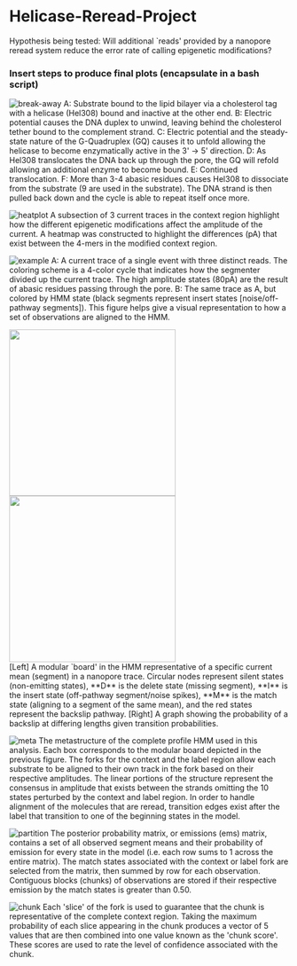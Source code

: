 Helicase-Reread-Project
=======================

Hypothesis being tested:  Will additional `reads' provided by a nanopore reread system reduce the error rate of calling epigenetic modifications?

### Insert steps to produce final plots (encapsulate in a bash script)

![break-away](http://i.imgur.com/fj6GpEt.png)
A: Substrate bound to the lipid bilayer via a cholesterol tag with a helicase (Hel308) bound and inactive at the other end.  B: Electric potential causes the DNA duplex to unwind, leaving behind the cholesterol tether bound to the complement strand. C: Electric potential and the steady-state nature of the G-Quadruplex (GQ) causes it to unfold  allowing the helicase to become enzymatically active in the 3' -> 5' direction. D:  As Hel308 translocates the DNA back up through the pore, the GQ will refold allowing an additional enzyme to become bound. E: Continued translocation. F: More than 3-4 abasic residues causes Hel308 to dissociate from the substrate (9 are used in the substrate). The DNA strand is then pulled back down and the cycle is able to repeat itself once more.

![heatplot](http://i.imgur.com/YYyR4So.png)
A subsection of 3 current traces in the context region highlight how the different epigenetic modifications affect the amplitude of the current.  A heatmap was constructed to highlight the differences (pA) that exist between the 4-mers in the modified context region.

![example](http://i.imgur.com/Qcp04oE.png)
A:  A current trace of a single event with three distinct reads. The coloring scheme is a 4-color cycle that indicates how the segmenter divided up the current trace. The high amplitude states (80pA) are the result of abasic residues passing through the pore.  B:  The same trace as A, but colored by HMM state (black segments represent insert states [noise/off-pathway segments]). This figure helps give a visual representation to how a set of observations are aligned to the HMM.

<section>
    <img width="300" src="http://i.imgur.com/B6mGlXb.png">
    <img width="300" src="http://i.imgur.com/19gEnXj.png">
</section>
[Left] A modular `board' in the HMM representative of a specific current mean (segment) in a nanopore trace. Circular nodes represent silent states (non-emitting states), **D** is the delete state (missing segment), **I** is the insert state (off-pathway segment/noise spikes), **M** is the match state (aligning to a segment of the same mean), and the red states represent the backslip pathway. [Right] A graph showing the probability of a backslip at differing lengths given transition probabilities.

![meta](http://i.imgur.com/I7gRV6H.png)
The metastructure of the complete profile HMM used in this analysis. Each box corresponds to the modular board depicted in the previous figure. The forks for the context and the label region allow each substrate to be aligned to their own track in the fork based on their respective amplitudes.  The linear portions of the structure represent the consensus in amplitude that exists between the strands omitting the 10 states perturbed by the context and label region.  In order to handle alignment of the molecules that are reread, transition edges exist after the label that transition to one of the beginning states in the model.

![partition](http://i.imgur.com/5Hi3aqd.png)
The posterior probability matrix, or emissions (ems) matrix, contains a set of all observed segment means and their probability of emission for every state in the model (i.e. each row sums to 1 across the entire matrix).  The match states associated with the context or label fork are selected from the matrix, then summed by row for each observation. Contiguous blocks (chunks) of observations are stored if their respective emission by the match states is greater than 0.50.

![chunk](http://i.imgur.com/21tzckB.png)
Each 'slice' of the fork is used to guarantee that the chunk is representative of the complete context region.  Taking the maximum probability of each slice appearing in the chunk produces a vector of 5 values that are then combined into one value known as the 'chunk score'.  These scores are used to rate the level of confidence associated with the chunk.

